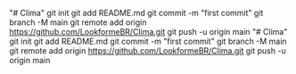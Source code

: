 "# Clima"  git init git add README.md git commit -m "first commit" git branch -M main git remote add origin https://github.com/LookformeBR/Clima.git git push -u origin main
"# Clima"  git init git add README.md git commit -m "first commit" git branch -M main git remote add origin https://github.com/LookformeBR/Clima.git git push -u origin main
